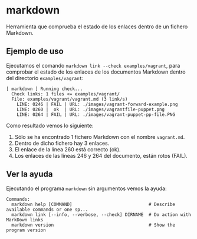 
# markdown

Herramienta que comprueba el estado de los enlaces dentro de un fichero Markdown.

## Ejemplo de uso

Ejecutamos el comando `markdown link --check examples/vagrant`, para comprobar el estado de los enlaces de los documentos Markdown dentro del directorio `examples/vagrant`:

```
[ markdown ] Running check...
  Check links: 1 files <= examples/vagrant/
  File: examples/vagrant/vagrant.md (3 link/s)
    LINE: 0246 | FAIL | URL: ./images/vagrant-forward-example.png
    LINE: 0260 |  ok  | URL: ./images/vagrantfile-puppet.png
    LINE: 0264 | FAIL | URL: ./images/vagrant-puppet-pp-file.PNG
```

Como resultado vemos lo siguiente:
1. Sólo se ha encontrado 1 fichero Markdown con el nombre `vagrant.md`.
1. Dentro de dicho fichero hay 3 enlaces.
1. El enlace de la línea 260 está correcto (ok).
1. Los enlaces de las líneas 246 y 264 del documento, están rotos (FAIL).

## Ver la ayuda

Ejecutando el programa `markdown` sin argumentos vemos la ayuda:

```
Commands:
  markdown help [COMMAND]                             # Describe available commands or one sp...
  markdown link [--info, --verbose, --check] DIRNAME  # Do action with MarkDown links
  markdown version                                    # Show the program version
```
